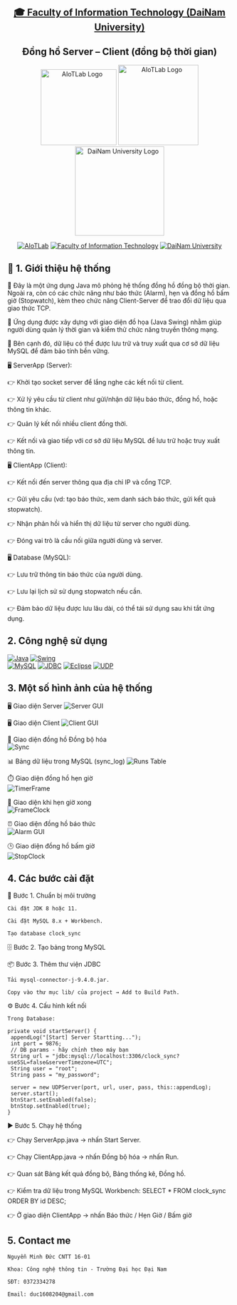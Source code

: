 <h2 align="center">
    <a href="https://dainam.edu.vn/vi/khoa-cong-nghe-thong-tin">
    🎓 Faculty of Information Technology (DaiNam University)
    </a>
</h2>
<h2 align="center">
   Đồng hồ Server – Client (đồng bộ thời gian)
</h2>
<div align="center">
    <p align="center">
        <img src="docs/aiotlab_logo.png" alt="AIoTLab Logo" width="170"/>
        <img src="docs/fitdnu_logo.png" alt="AIoTLab Logo" width="180"/>
        <img src="docs/dnu_logo.png" alt="DaiNam University Logo" width="200"/>
    </p>

[![AIoTLab](https://img.shields.io/badge/AIoTLab-green?style=for-the-badge)](https://www.facebook.com/DNUAIoTLab)
[![Faculty of Information Technology](https://img.shields.io/badge/Faculty%20of%20Information%20Technology-blue?style=for-the-badge)](https://dainam.edu.vn/vi/khoa-cong-nghe-thong-tin)
[![DaiNam University](https://img.shields.io/badge/DaiNam%20University-orange?style=for-the-badge)](https://dainam.edu.vn)

</div>

## 📖 1. Giới thiệu hệ thống 

📌 Đây là một ứng dụng Java mô phỏng hệ thống đồng hồ đồng bộ thời gian. Ngoài ra, còn có các chức năng như báo thức (Alarm), hẹn  và đồng hồ bấm giờ (Stopwatch), kèm theo chức năng Client-Server để trao đổi dữ liệu qua giao thức TCP.

📌 Ứng dụng được xây dựng với giao diện đồ họa (Java Swing) nhằm giúp người dùng quản lý thời gian và kiểm thử chức năng truyền thông mạng.
    
📌 Bên cạnh đó, dữ liệu có thể được lưu trữ và truy xuất qua cơ sở dữ liệu MySQL để đảm bảo tính bền vững.

🖥️ ServerApp (Server):

👉 Khởi tạo socket server để lắng nghe các kết nối từ client.

👉 Xử lý yêu cầu từ client như gửi/nhận dữ liệu báo thức, đồng hồ, hoặc thông tin khác.

👉 Quản lý kết nối nhiều client đồng thời.

👉 Kết nối và giao tiếp với cơ sở dữ liệu MySQL để lưu trữ hoặc truy xuất thông tin.

🖥️ ClientApp (Client):

👉 Kết nối đến server thông qua địa chỉ IP và cổng TCP.

👉 Gửi yêu cầu (vd: tạo báo thức, xem danh sách báo thức, gửi kết quả stopwatch).

👉 Nhận phản hồi và hiển thị dữ liệu từ server cho người dùng.

👉 Đóng vai trò là cầu nối giữa người dùng và server.

🖥️ Database (MySQL):

👉 Lưu trữ thông tin báo thức của người dùng.

👉 Lưu lại lịch sử sử dụng stopwatch nếu cần.

👉 Đảm bảo dữ liệu được lưu lâu dài, có thể tái sử dụng sau khi tắt ứng dụng.

## 2. Công nghệ sử dụng

[![Java](https://img.shields.io/badge/Java-ED8B00?style=for-the-badge&logo=openjdk&logoColor=white)](https://www.oracle.com/java/technologies/javase-downloads.html) 
[![Swing](https://img.shields.io/badge/Java%20Swing-007396?style=for-the-badge&logo=java&logoColor=white)](https://docs.oracle.com/javase/tutorial/uiswing/)  
[![MySQL](https://img.shields.io/badge/MySQL-4479A1?style=for-the-badge&logo=mysql&logoColor=white)](https://www.mysql.com/) 
[![JDBC](https://img.shields.io/badge/JDBC%20Connector-CC0000?style=for-the-badge&logo=java&logoColor=white)](https://dev.mysql.com/downloads/connector/j/) 
[![Eclipse](https://img.shields.io/badge/Eclipse-2C2255?style=for-the-badge&logo=eclipseide&logoColor=white)](https://www.eclipse.org/) 
[![UDP](https://img.shields.io/badge/UDP%20Socket-00599C?style=for-the-badge&logo=socket.io&logoColor=white)](https://docs.oracle.com/javase/tutorial/networking/datagrams/) 




## 3. Một số hình ảnh của hệ thống

 🖥️ Giao diện Server
![Server GUI](docs/Server.png)

🖥️ Giao diện Client
![Client GUI](docs/Client.png)

🔄 Giao diện đồng hồ Đồng bộ hóa  
![Sync](docs/Sync.png)

📊 Bảng dữ liệu trong MySQL (sync_log)
![Runs Table](docs/TableMySQL.png)

⏱️ Giao diện đồng hồ hẹn giờ  
![TimerFrame](docs/TimerFrame.png)

👥 Giao diện khi hẹn giờ xong  
![FrameClock](docs/FrameClock.png)

⏰ Giao diện đồng hồ báo thức  
![Alarm GUI](docs/Alarm.png)

🕒 Giao diện đồng hồ bấm giờ  
![StopClock](docs/StopClock.png)

## 4. Các bước cài đặt
🔧 Bước 1. Chuẩn bị môi trường

    Cài đặt JDK 8 hoặc 11.

    Cài đặt MySQL 8.x + Workbench.

    Tạo database clock_sync
🗄️ Bước 2. Tạo bảng trong MySQL

📦 Bước 3. Thêm thư viện JDBC

    Tải mysql-connector-j-9.4.0.jar.

    Copy vào thư mục lib/ của project → Add to Build Path.
⚙️ Bước 4. Cấu hình kết nối

    Trong Database:

    private void startServer() {
     appendLog("[Start] Server Startting...");
     int port = 9876; 
     // DB params - hãy chỉnh theo máy bạn
     String url = "jdbc:mysql://localhost:3306/clock_sync?useSSL=false&serverTimezone=UTC";
     String user = "root";
     String pass = "my_password";

     server = new UDPServer(port, url, user, pass, this::appendLog);
     server.start();
     btnStart.setEnabled(false);
     btnStop.setEnabled(true);
    }

▶️ Bước 5. Chạy hệ thống

👉  Chạy ServerApp.java → nhấn Start Server.

👉  Chạy ClientApp.java → nhấn Đồng bộ hóa → nhấn Run.

👉  Quan sát Bảng kết quả đồng bộ, Bảng thống kê, Đồng hồ.

👉  Kiểm tra dữ liệu trong MySQL Workbench:
        SELECT * FROM clock_sync ORDER BY id DESC;
        
👉  Ở giao diện ClientApp → nhấn Báo thức / Hẹn Giờ / Bấm giờ      


## 5. Contact me

    Nguyễn Minh Đức CNTT 16-01

    Khoa: Công nghệ thông tin - Trường Đại học Đại Nam 

    SĐT: 0372334278

    Email: duc1608204@gmail.com


    
